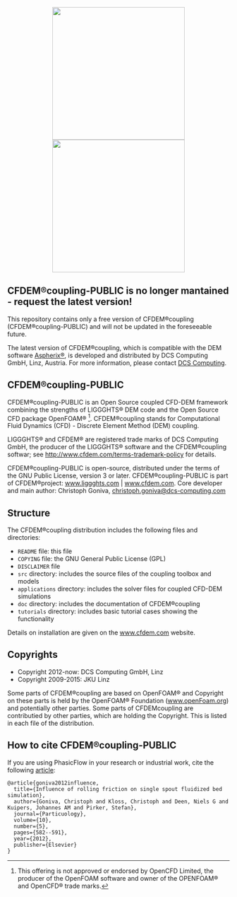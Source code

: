 <div align ="center">
<p float="left">
  <img src="https://github.com/rikytogni/tutorial_git/assets/43726876/9f4dd9cd-b0fb-4825-88eb-a1001bccf4c7" width="300" />
  <img src="https://github.com/rikytogni/tutorial_git/assets/43726876/d2f6ad1e-7de5-4a7f-bdfe-64069c94f5f3" width="300" /> 
</p>

</div>

## CFDEM®coupling-PUBLIC is no longer mantained - request the latest version!

This repository contains only a free version of CFDEM®coupling (CFDEM®coupling-PUBLIC) and will not be updated in the foreseeable future.

The latest version of CFDEM®coupling, which is compatible with the DEM software [Aspherix®](https://www.aspherix-dem.com/), is developed and distributed by DCS Computing GmbH, Linz, Austria. For more information, please contact [DCS Computing](https://www.aspherix-dem.com/contact/).

</div>

## CFDEM®coupling-PUBLIC

CFDEM®coupling-PUBLIC is an Open Source coupled CFD-DEM framework combining the strengths of LIGGGHTS® DEM code and the Open Source CFD package OpenFOAM® [^1]. CFDEM®coupling stands for Computational Fluid Dynamics (CFD) - Discrete Element Method (DEM) coupling.

LIGGGHTS® and CFDEM® are registered trade marks of DCS Computing GmbH, the producer of the LIGGGHTS® software and the CFDEM®coupling softwar; see http://www.cfdem.com/terms-trademark-policy for details.

CFDEM®coupling-PUBLIC  is open-source, distributed under the terms of the GNU Public License, version 3 or later. CFDEM®coupling-PUBLIC is part of CFDEM®project: www.liggghts.com | www.cfdem.com. Core developer and main author: Christoph Goniva, christoph.goniva@dcs-computing.com

[^1]: This offering is not approved or endorsed by OpenCFD Limited, the producer of the OpenFOAM software and owner of the OPENFOAM® and OpenCFD® trade marks.

</div>

## Structure
The CFDEM®coupling distribution includes the following files and directories:

* `README` file: this file
* `COPYING` file: the GNU General Public License (GPL)
* `DISCLAIMER` file
* `src` directory: includes the source files of the coupling toolbox and models
* `applications` directory: includes the solver files for coupled CFD-DEM simulations
* `doc` directory: includes the documentation of CFDEM®coupling
* `tutorials` directory: includes basic tutorial cases showing the functionality

Details on installation are given on the www.cfdem.com website.

## Copyrights
* Copyright 2012-now: DCS Computing GmbH, Linz
* Copyright 2009-2015: JKU Linz

Some parts of CFDEM®coupling are based on OpenFOAM® and Copyright on these parts is held by the OpenFOAM® Foundation (www.openFoam.org) and potentially other parties. Some parts of CFDEMcoupling are contributied by other parties, which are holding the Copyright. This is listed in each file of the distribution.

## How to cite CFDEM®coupling-PUBLIC
If you are using PhasicFlow in your research or industrial work, cite the following [article](https://doi.org/10.1016/j.partic.2012.05.002):
```
@article{goniva2012influence,
  title={Influence of rolling friction on single spout fluidized bed simulation},
  author={Goniva, Christoph and Kloss, Christoph and Deen, Niels G and Kuipers, Johannes AM and Pirker, Stefan},
  journal={Particuology},
  volume={10},
  number={5},
  pages={582--591},
  year={2012},
  publisher={Elsevier}
}
```
